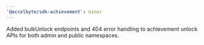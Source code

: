 ```yaml
---
'@accelbyte/sdk-achievement': minor
---
```


Added bulkUnlock endpoints and 404 error handling to achievement unlock APIs for both admin and public namespaces.